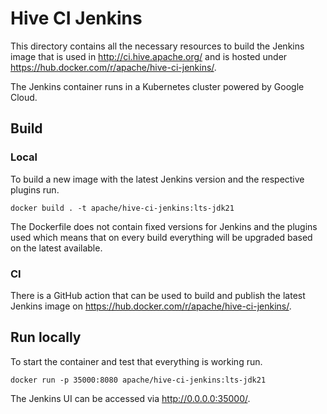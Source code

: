 <!--
{% comment %}
Licensed to the Apache Software Foundation (ASF) under one or more
contributor license agreements.  See the NOTICE file distributed with
this work for additional information regarding copyright ownership.
The ASF licenses this file to you under the Apache License, Version 2.0
(the "License"); you may not use this file except in compliance with
the License.  You may obtain a copy of the License at

http://www.apache.org/licenses/LICENSE-2.0

Unless required by applicable law or agreed to in writing, software
distributed under the License is distributed on an "AS IS" BASIS,
WITHOUT WARRANTIES OR CONDITIONS OF ANY KIND, either express or implied.
See the License for the specific language governing permissions and
limitations under the License.
{% endcomment %}
-->
# Hive CI Jenkins

This directory contains all the necessary resources to build the Jenkins image that is used in http://ci.hive.apache.org/
and is hosted under https://hub.docker.com/r/apache/hive-ci-jenkins/. 

The Jenkins container runs in a Kubernetes cluster powered by Google Cloud.

## Build

### Local
To build a new image with the latest Jenkins version and the respective plugins run.
```
docker build . -t apache/hive-ci-jenkins:lts-jdk21
```
The Dockerfile does not contain fixed versions for Jenkins and the plugins used which means that on every build
everything will be upgraded based on the latest available.

### CI 

There is a GitHub action that can be used to build and publish the latest Jenkins image on https://hub.docker.com/r/apache/hive-ci-jenkins/.

## Run locally
To start the container and test that everything is working run.
```
docker run -p 35000:8080 apache/hive-ci-jenkins:lts-jdk21
```
The Jenkins UI can be accessed via http://0.0.0.0:35000/.
